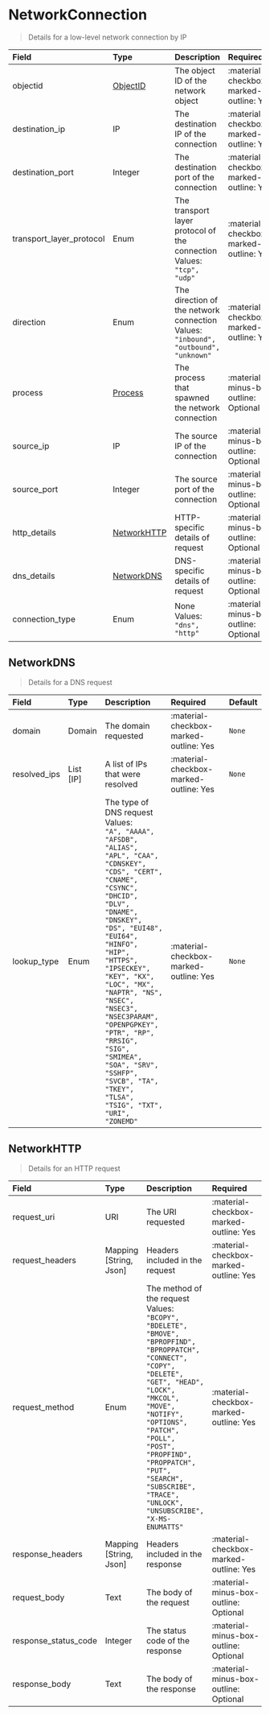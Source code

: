 [comment]: # (AUTOGENERATED MARKDOWN CONTENT. UPDATES TO ODM DOCUMENTATION SHOULD BE DONE THROUGH ASSEMBLYLINE-BASE REPO!)
# NetworkConnection
> Details for a low-level network connection by IP

| Field | Type | Description | Required | Default |
| :--- | :--- | :--- | :--- | :--- |
| objectid | [ObjectID](/assemblyline4_docs/odm/models/ontology/results/process/#objectid) | The object ID of the network object | <div style="width:100px">:material-checkbox-marked-outline: Yes</div> | `None` |
| destination_ip | IP | The destination IP of the connection | <div style="width:100px">:material-checkbox-marked-outline: Yes</div> | `None` |
| destination_port | Integer | The destination port of the connection | <div style="width:100px">:material-checkbox-marked-outline: Yes</div> | `None` |
| transport_layer_protocol | Enum | The transport layer protocol of the connection<br>Values:<br>`"tcp", "udp"` | <div style="width:100px">:material-checkbox-marked-outline: Yes</div> | `None` |
| direction | Enum | The direction of the network connection<br>Values:<br>`"inbound", "outbound", "unknown"` | <div style="width:100px">:material-checkbox-marked-outline: Yes</div> | `None` |
| process | [Process](/assemblyline4_docs/odm/models/ontology/results/process/#process) | The process that spawned the network connection | <div style="width:100px">:material-minus-box-outline: Optional</div> | `None` |
| source_ip | IP | The source IP of the connection | <div style="width:100px">:material-minus-box-outline: Optional</div> | `None` |
| source_port | Integer | The source port of the connection | <div style="width:100px">:material-minus-box-outline: Optional</div> | `None` |
| http_details | [NetworkHTTP](/assemblyline4_docs/odm/models/ontology/results/network/#networkhttp) | HTTP-specific details of request | <div style="width:100px">:material-minus-box-outline: Optional</div> | `None` |
| dns_details | [NetworkDNS](/assemblyline4_docs/odm/models/ontology/results/network/#networkdns) | DNS-specific details of request | <div style="width:100px">:material-minus-box-outline: Optional</div> | `None` |
| connection_type | Enum | None<br>Values:<br>`"dns", "http"` | <div style="width:100px">:material-minus-box-outline: Optional</div> | `None` |


[comment]: # (AUTOGENERATED MARKDOWN CONTENT. UPDATES TO ODM DOCUMENTATION SHOULD BE DONE THROUGH ASSEMBLYLINE-BASE REPO!)
## NetworkDNS
> Details for a DNS request

| Field | Type | Description | Required | Default |
| :--- | :--- | :--- | :--- | :--- |
| domain | Domain | The domain requested | <div style="width:100px">:material-checkbox-marked-outline: Yes</div> | `None` |
| resolved_ips | List [IP] | A list of IPs that were resolved | <div style="width:100px">:material-checkbox-marked-outline: Yes</div> | `None` |
| lookup_type | Enum | The type of DNS request<br>Values:<br>`"A", "AAAA", "AFSDB", "ALIAS", "APL", "CAA", "CDNSKEY", "CDS", "CERT", "CNAME", "CSYNC", "DHCID", "DLV", "DNAME", "DNSKEY", "DS", "EUI48", "EUI64", "HINFO", "HIP", "HTTPS", "IPSECKEY", "KEY", "KX", "LOC", "MX", "NAPTR", "NS", "NSEC", "NSEC3", "NSEC3PARAM", "OPENPGPKEY", "PTR", "RP", "RRSIG", "SIG", "SMIMEA", "SOA", "SRV", "SSHFP", "SVCB", "TA", "TKEY", "TLSA", "TSIG", "TXT", "URI", "ZONEMD"` | <div style="width:100px">:material-checkbox-marked-outline: Yes</div> | `None` |


[comment]: # (AUTOGENERATED MARKDOWN CONTENT. UPDATES TO ODM DOCUMENTATION SHOULD BE DONE THROUGH ASSEMBLYLINE-BASE REPO!)
## NetworkHTTP
> Details for an HTTP request

| Field | Type | Description | Required | Default |
| :--- | :--- | :--- | :--- | :--- |
| request_uri | URI | The URI requested | <div style="width:100px">:material-checkbox-marked-outline: Yes</div> | `None` |
| request_headers | Mapping [String, Json] | Headers included in the request | <div style="width:100px">:material-checkbox-marked-outline: Yes</div> | `None` |
| request_method | Enum | The method of the request<br>Values:<br>`"BCOPY", "BDELETE", "BMOVE", "BPROPFIND", "BPROPPATCH", "CONNECT", "COPY", "DELETE", "GET", "HEAD", "LOCK", "MKCOL", "MOVE", "NOTIFY", "OPTIONS", "PATCH", "POLL", "POST", "PROPFIND", "PROPPATCH", "PUT", "SEARCH", "SUBSCRIBE", "TRACE", "UNLOCK", "UNSUBSCRIBE", "X-MS-ENUMATTS"` | <div style="width:100px">:material-checkbox-marked-outline: Yes</div> | `None` |
| response_headers | Mapping [String, Json] | Headers included in the response | <div style="width:100px">:material-checkbox-marked-outline: Yes</div> | `None` |
| request_body | Text | The body of the request | <div style="width:100px">:material-minus-box-outline: Optional</div> | `None` |
| response_status_code | Integer | The status code of the response | <div style="width:100px">:material-minus-box-outline: Optional</div> | `None` |
| response_body | Text | The body of the response | <div style="width:100px">:material-minus-box-outline: Optional</div> | `None` |


